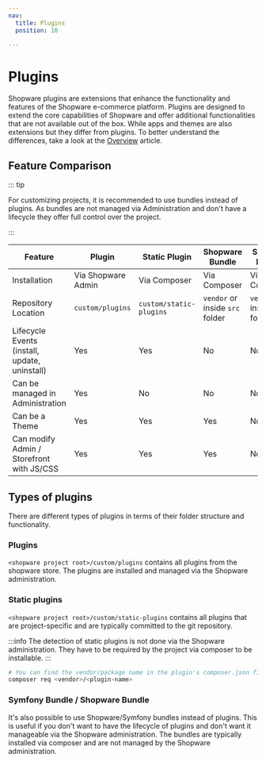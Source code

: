 ```yaml
---
nav:
  title: Plugins
  position: 10

---
```


# Plugins

Shopware plugins are extensions that enhance the functionality and features of the Shopware e-commerce platform. Plugins are designed to extend the core capabilities of Shopware and offer additional functionalities that are not available out of the box. While apps and themes are also extensions but they differ from plugins. To better understand the differences, take a look at the [Overview](../../../guides/plugins/overview) article.

## Feature Comparison

::: tip

For customizing projects, it is recommended to use bundles instead of plugins.
As bundles are not managed via Administration and don't have a lifecycle they offer full control over the project.

:::

| Feature                                       | Plugin             | Static Plugin           | Shopware Bundle                 | Symfony Bundle                  |
| --------------------------------------------- | ------------------ | ----------------------- | ------------------------------- | ------------------------------- |
| Installation                                  | Via Shopware Admin | Via Composer            | Via Composer                    | Via Composer                    |
| Repository Location                           | `custom/plugins`   | `custom/static-plugins` | `vendor` or inside `src` folder | `vendor` or inside `src` folder |
| Lifecycle Events (install, update, uninstall) | Yes                | Yes                     | No                              | No                              |
| Can be managed in Administration              | Yes                | No                      | No                              | No                              |
| Can be a Theme                                | Yes                | Yes                     | Yes                             | No                              |
| Can modify Admin / Storefront with JS/CSS     | Yes                | Yes                     | Yes                             | No                              |

## Types of plugins

There are different types of plugins in terms of their folder structure and functionality.

### Plugins

`<shopware project root>/custom/plugins` contains all plugins from the shopware store. The plugins are installed and managed via the Shopware administration.

### Static plugins

`<shopware project root>/custom/static-plugins` contains all plugins that are project-specific and are typically committed to the git repository.

:::info
The detection of static plugins is not done via the Shopware administration. They have to be required by the project via composer to be installable.
:::

```bash
# You can find the vendor/package name in the plugin's composer.json file under "name"
composer req <vendor>/<plugin-name>
```

### Symfony Bundle / Shopware Bundle

It's also possible to use Shopware/Symfony bundles instead of plugins.
This is useful if you don't want to have the lifecycle of plugins and don't want it manageable via the Shopware administration.
The bundles are typically installed via composer and are not managed by the Shopware administration.

<PageRef page="./bundle.html" title="Bundle" />
